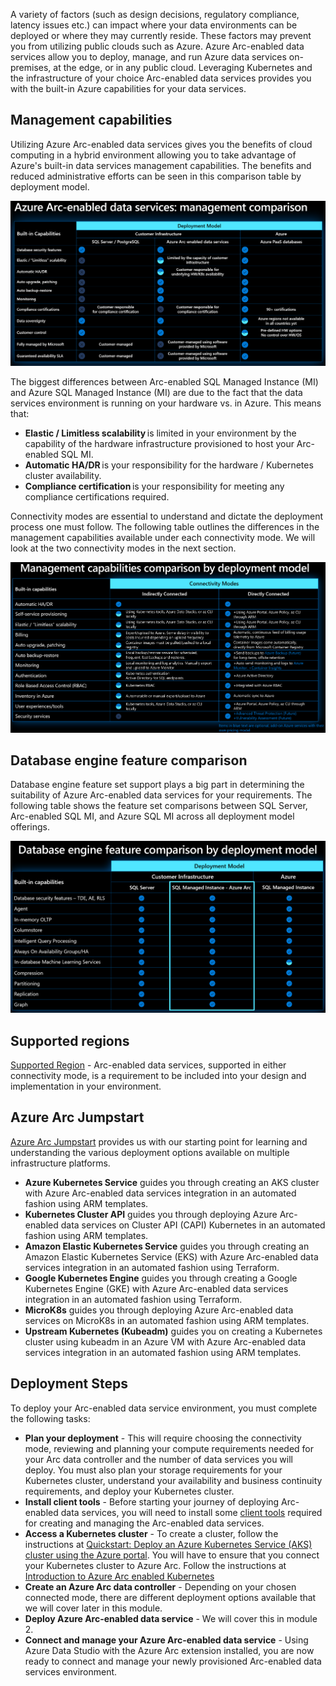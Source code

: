 A variety of factors (such as design decisions, regulatory compliance, latency issues etc.) can impact where your data environments can be deployed or where they may currently reside. These factors may prevent you from utilizing public clouds such as Azure. Azure Arc-enabled data services allow you to deploy, manage, and run Azure data services on-premises, at the edge, or in any public cloud. Leveraging Kubernetes and the infrastructure of your choice Arc-enabled data services provides you with the built-in Azure capabilities for your data services.

## Management capabilities

Utilizing Azure Arc-enabled data services gives you the benefits of cloud computing in a hybrid environment allowing you to take advantage of Azure's built-in data services management capabilities. The benefits and reduced administrative efforts can be seen in this comparison table by deployment model.

![Image of Management capabilities comparison by deployment model](../media/Arc-enabled-dataservices-module-1-management-capabilities-by-deployment-model.png)

The biggest differences between Arc-enabled SQL Managed Instance (MI) and Azure SQL Managed Instance (MI) are due to the fact that the data services environment is running on your hardware vs. in Azure. This means that:  

- **Elastic / Limitless scalability** is limited in your environment by the capability of the hardware infrastructure provisioned to host your Arc-enabled SQL MI. 
- **Automatic HA/DR** is your responsibility for the hardware / Kubernetes cluster availability. 
- **Compliance certification** is your responsibility for meeting any compliance certifications required.

Connectivity modes are essential to understand and dictate the deployment process one must follow. The following table outlines the differences in the management capabilities available under each connectivity mode. We will look at the two connectivity modes in the next section.

![Image of Management capabilities comparison by connectivity mode](../media/Arc-enabled-dataservices-module-1-management-capabilities-by-connectivity-mode.png)

## Database engine feature comparison

Database engine feature set support plays a big part in determining the suitability of Azure Arc-enabled data services for your requirements. The following table shows the feature set comparisons between SQL Server, Arc-enabled SQL MI, and Azure SQL MI across all deployment model offerings.

![Image of Database Engine feature comparison by deployment model](../media/Arc-enabled-dataservices-module-1-dbengine-featureset-comparison-by-deployment-model.png)

## Supported regions

[Supported Region](https://azure.microsoft.com/global-infrastructure/services/?products=azure-arc) - Arc-enabled data services, supported in either connectivity mode, is a requirement to be included into your design and implementation in your environment.  

## Azure Arc Jumpstart

[Azure Arc Jumpstart](https://azurearcjumpstart.io/azure_arc_jumpstart/azure_arc_data/) provides us with our starting point for learning and understanding the various deployment options available on multiple infrastructure platforms.

- **Azure Kubernetes Service** guides you through creating an AKS cluster with Azure Arc-enabled data services integration in an automated fashion using ARM templates.
- **Kubernetes Cluster API** guides you through deploying Azure Arc-enabled data services on Cluster API (CAPI) Kubernetes in an automated fashion using ARM templates.
- **Amazon Elastic Kubernetes Service** guides you through creating an Amazon Elastic Kubernetes Service (EKS) with Azure Arc-enabled data services integration in an automated fashion using Terraform.
- **Google Kubernetes Engine** guides you through creating a Google Kubernetes Engine (GKE) with Azure Arc-enabled data services integration in an automated fashion using Terraform.
- **MicroK8s** guides you through deploying Azure Arc-enabled data services on MicroK8s in an automated fashion using ARM templates.
- **Upstream Kubernetes (Kubeadm)** guides you on creating a Kubernetes cluster using kubeadm in an Azure VM with Azure Arc-enabled data services integration in an automated fashion using ARM templates.

## Deployment Steps

To deploy your Arc-enabled data service environment, you must complete the following tasks:

- **Plan your deployment** - This will require choosing the connectivity mode, reviewing and planning your compute requirements needed for your Arc data controller and the number of data services you will deploy. You must also plan your storage requirements for your Kubernetes cluster, understand your availability and business continuity requirements, and deploy your Kubernetes cluster.
- **Install client tools** - Before starting your journey of deploying Arc-enabled data services, you will need to install some [client tools](https://docs.microsoft.com/azure/azure-arc/data/install-client-tools) required for creating and managing the Arc-enabled data services.
- **Access a Kubernetes cluster** - To create a cluster, follow the instructions at [Quickstart: Deploy an Azure Kubernetes Service (AKS) cluster using the Azure portal](https://docs.microsoft.com/azure/aks/learn/quick-kubernetes-deploy-portal). You will have to ensure that you connect your Kubernetes cluster to Azure Arc. Follow the instructions at [Introduction to Azure Arc enabled Kubernetes](https://docs.microsoft.com/learn/modules/intro-to-arc-enabled-kubernetes/)
- **Create an Azure Arc data controller** - Depending on your chosen connected mode, there are different deployment options available that we will cover later in this module.
- **Deploy Azure Arc-enabled data service** - We will cover this in module 2.
- **Connect and manage your Azure Arc-enabled data service** - Using Azure Data Studio with the Azure Arc extension installed, you are now ready to connect and manage your newly provisioned Arc-enabled data services environment.
